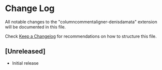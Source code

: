 # Change Log

All notable changes to the "columncommentaligner-denisdamata" extension will be documented in
this file.

Check [Keep a Changelog](http://keepachangelog.com/) for recommendations on how to structure this file.

## [Unreleased]

- Initial release
